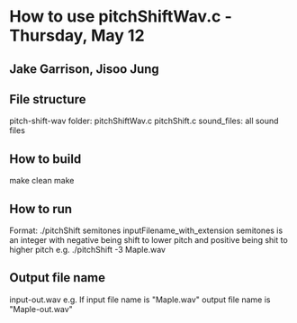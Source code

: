 # How to use pitchShiftWav.c - Thursday, May 12

## Jake Garrison, Jisoo Jung

## File structure
  pitch-shift-wav folder:
    pitchShiftWav.c
    pitchShift.c
    sound_files:
      all sound files

## How to build
  make clean
  make

## How to run
  Format: ./pitchShift semitones inputFilename_with_extension
  semitones is an integer with negative being shift to lower pitch and positive being shit to higher pitch
  e.g. ./pitchShift -3 Maple.wav

## Output file name
  input-out.wav
  e.g. If input file name is "Maple.wav" output file name is "Maple-out.wav"

